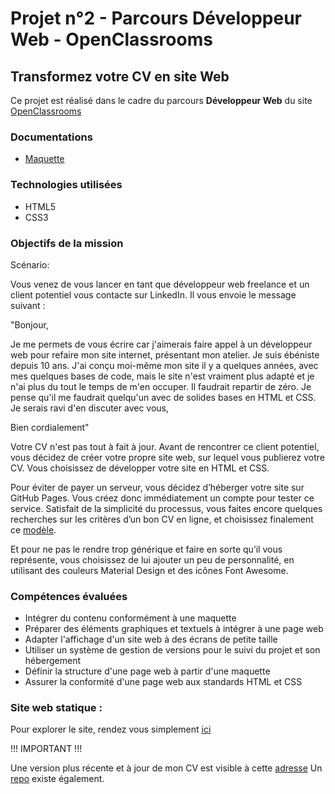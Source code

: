 # Projet n°2 - Parcours Développeur Web - OpenClassrooms
## Transformez votre CV en site Web

Ce projet est réalisé dans le cadre du parcours **Développeur Web** du site [OpenClassrooms](https://openclassrooms.com/ "OpenClassrooms")

### Documentations
* [Maquette](docs/maquette.png)

### Technologies utilisées
 * HTML5
 * CSS3

### Objectifs de la mission
Scénario:

Vous venez de vous lancer en tant que développeur web freelance et un client potentiel vous contacte sur LinkedIn. Il vous envoie le message suivant :

"Bonjour,

Je me permets de vous écrire car j'aimerais faire appel à un développeur web pour refaire mon site internet, présentant mon atelier. Je suis ébéniste depuis 10 ans. J'ai conçu moi-même mon site il y a quelques années, avec mes quelques bases de code, mais le site n'est vraiment plus adapté et je n'ai plus du tout le temps de m'en occuper. Il faudrait repartir de zéro. Je pense qu'il me faudrait quelqu'un avec de solides bases en HTML et CSS. Je serais ravi d'en discuter avec vous,

Bien cordialement"

Votre CV n'est pas tout à fait à jour. Avant de rencontrer ce client potentiel, vous décidez de créer votre propre site web, sur lequel vous publierez votre CV. Vous choisissez de développer votre site en HTML et CSS. 

Pour éviter de payer un serveur, vous décidez d’héberger votre site sur GitHub Pages. Vous créez donc immédiatement un compte pour tester ce service. Satisfait de la simplicité du processus, vous faites encore quelques recherches sur les critères d’un bon CV en ligne, et choisissez finalement ce [modèle](docs/maquette.png).

Et pour ne pas le rendre trop générique et faire en sorte qu’il vous représente, vous choisissez de lui ajouter un peu de personnalité, en utilisant des couleurs Material Design et des icônes Font Awesome.

### Compétences évaluées
  * Intégrer du contenu conformément à une maquette
  * Préparer des éléments graphiques et textuels à intégrer à une page web
  * Adapter l'affichage d'un site web à des écrans de petite taille
  * Utiliser un système de gestion de versions pour le suivi du projet et son hébergement
  * Définir la structure d'une page web à partir d'une maquette
  * Assurer la conformité d'une page web aux standards HTML et CSS

### Site web statique :

Pour explorer le site, rendez vous simplement [ici](https://www.hugohemon.fr/projet2/)

!!! IMPORTANT !!! 

Une version plus récente et à jour de mon CV est visible à cette [adresse](https://www.hugohemon.fr/CV/)
Un [repo](https://github.com/Guetso/CV) existe également.